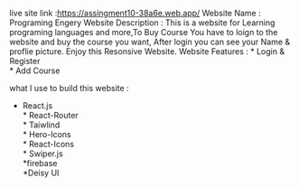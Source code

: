 live site link :https://assingment10-38a6e.web.app/
 Website Name : Programing Engery 
 Website Description : This is a website for Learning programing languages and more,To Buy Course You have to loign to the website and buy the course you want, After login you can see your Name & proflie picture. Enjoy this Resonsive Website.
    Website Features : 
     * Login & Register <br>
     * Add Course 



 what I use to build this website :
   * React.js <br>
    * React-Router <br>
    * Taiwlind<br> 
    * Hero-Icons<br>
    * React-Icons<br>
    * Swiper.js<br>
    *firebase<br>
    *Deisy UI<br>
    




    
